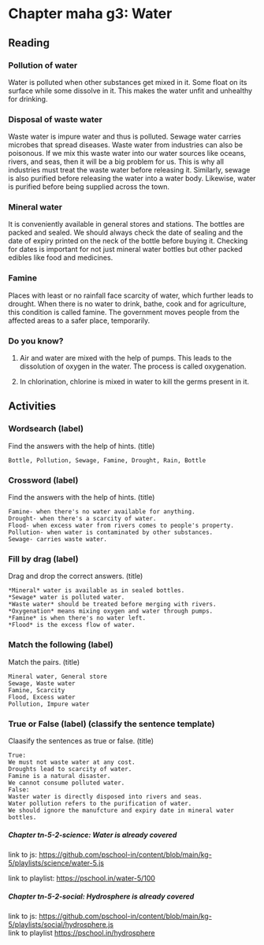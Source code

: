 # Chapter maha g3: Water
## Reading
### Pollution of water
Water is polluted when other substances get mixed in it. Some float on its surface while some dissolve in it. This makes the water unfit and unhealthy for drinking.
### Disposal of waste water
Waste water is impure water and thus is polluted. Sewage water carries microbes that spread diseases. Waste water from industries can also be poisonous. If we mix this waste water into our water sources like oceans, rivers, and seas, then it will be a big problem for us.
This is why all industries must treat the waste water before releasing it. Similarly, sewage is also purified before releasing the water into a water body. Likewise, water is purified before being supplied across the town.
### Mineral water
It is conveniently available in general stores and stations. The bottles are packed and sealed. We should always check the date of sealing and the date of expiry printed on the neck of the bottle before buying it.
Checking for dates is important for not just mineral water bottles but other packed edibles like food and medicines.
### Famine
Places with least or no rainfall face scarcity of water, which further leads to drought. 
When there is no water to drink, bathe, cook and for agriculture, this condition is called famine.
The government moves people from the affected areas to a safer place, temporarily.
### Do you know?
1. Air and water are mixed with the help of pumps. This leads to the dissolution of oxygen in the water. The process is called oxygenation.

2. In chlorination, chlorine is mixed in water to kill the germs present in it.
## Activities
### Wordsearch (label)
Find the answers with the help of hints. (title)
```
Bottle, Pollution, Sewage, Famine, Drought, Rain, Bottle
```
### Crossword (label)
Find the answers with the help of hints. (title)
```
Famine- when there's no water available for anything.
Drought- when there's a scarcity of water.
Flood- when excess water from rivers comes to people's property.
Pollution- when water is contaminated by other substances.
Sewage- carries waste water.
```
### Fill by drag (label)
Drag and drop the correct answers. (title)
```
*Mineral* water is available as in sealed bottles.
*Sewage* water is polluted water.
*Waste water* should be treated before merging with rivers.
*Oxygenation* means mixing oxygen and water through pumps.
*Famine* is when there's no water left.
*Flood* is the excess flow of water.
```
### Match the following (label)
Match the pairs. (title)
```
Mineral water, General store
Sewage, Waste water
Famine, Scarcity
Flood, Excess water
Pollution, Impure water
```
### True or False (label) (classify the sentence template)
Claasify the sentences as true or false. (title)
```
True:
We must not waste water at any cost.
Droughts lead to scarcity of water.
Famine is a natural disaster.
We cannot consume polluted water.
False:
Waster water is directly disposed into rivers and seas.
Water pollution refers to the purification of water.
We should ignore the manufcture and expiry date in mineral water bottles.
```

##### Chapter tn-5-2-science: Water is already covered
link to js: https://github.com/pschool-in/content/blob/main/kg-5/playlists/science/water-5.js 

link to playlist: https://pschool.in/water-5/100

##### Chapter tn-5-2-social: Hydrosphere is already covered
link to js: https://github.com/pschool-in/content/blob/main/kg-5/playlists/social/hydrosphere.js  
link to playlist https://pschool.in/hydrosphere
